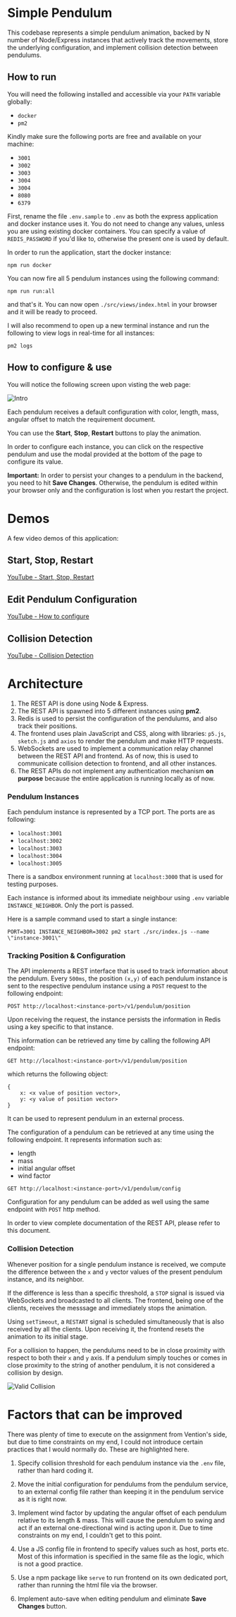 # Simple Pendulum

This codebase represents a simple pendulum animation, backed by N number of Node/Express instances that actively track the movements, store the underlying configuration, and implement collision detection between pendulums.

## How to run 

You will need the following installed and accessible via your `PATH` variable globally:

- `docker`
- `pm2` 

Kindly make sure the following ports are free and available on your machine:

- `3001`
- `3002`
- `3003`
- `3004`
- `3004`
- `8080`
- `6379`

First, rename the file `.env.sample` to `.env` as both the express application and docker instance uses it. You do not need to change any values, unless you are using existing docker containers. You can specify a value of `REDIS_PASSWORD` if you'd like to, otherwise the present one is used by default.

In order to run the application, start the docker instance:

```
npm run docker
```

You can now fire all 5 pendulum instances using the following command:

```
npm run run:all
```

and that's it. You can now open `./src/views/index.html` in your browser and it will be ready to proceed.

I will also recommend to open up a new terminal instance and run the following to view logs in real-time for all instances:

```
pm2 logs
```

## How to configure & use

You will notice the following screen upon visting the web page:

![Intro](./docs/assets/intro.png)

Each pendulum receives a default configuration with color, length, mass, angular offset to match the requirement document.

You can use the **Start**, **Stop**, **Restart** buttons to play the animation.

In order to configure each instance, you can click on the respective pendulum and use the modal provided at the bottom of the page to configure its value.

**Important:** In order to persist your changes to a pendulum in the backend, you need to hit **Save Changes**. Otherwise, the pendulum is edited within your browser only and the configuration is lost when you restart the project.

# Demos

A few video demos of this application:

## Start, Stop, Restart

[YouTube - Start, Stop, Restart](https://www.youtube.com/watch?v=DXhJdve8tIE)

## Edit Pendulum Configuration

[YouTube - How to configure](https://www.youtube.com/watch?v=4sJz6qw2xVs)

## Collision Detection

[YouTube - Collision Detection](https://www.youtube.com/watch?v=I5AjZCsSpPY)

# Architecture

1. The REST API is done using Node & Express. 
2. The REST API is spawned into 5 different instances using **pm2**.
3. Redis is used to persist the configuration of the pendulums, and also track their positions. 
4. The frontend uses plain JavaScript and CSS, along with libraries: `p5.js`, `sketch.js` and `axios` to render the pendulum and make HTTP requests. 
5. WebSockets are used to implement a communication relay channel between the REST API and frontend. As of now, this is used to communicate collision detection to frontend, and all other instances.
6. The REST APIs do not implement any authentication mechanism **on purpose** because the entire application is running locally as of now.

### Pendulum Instances

Each pendulum instance is represented by a TCP port. The ports are as following:

- `localhost:3001`
- `localhost:3002`
- `localhost:3003`
- `localhost:3004`
- `localhost:3005`

There is a sandbox environment running at `localhost:3000` that is used for testing purposes.

Each instance is informed about its immediate neighbour using `.env` variable `INSTANCE_NEIGHBOR`. Only the port is passed. 

Here is a sample command used to start a single instance:

`PORT=3001 INSTANCE_NEIGHBOR=3002 pm2 start ./src/index.js --name \"instance-3001\"`

### Tracking Position & Configuration

The API implements a REST interface that is used to track information about the pendulum. Every `500ms`, the position `(x,y)` of each pendulum instance is sent to the respective pendulum instance using a `POST` request to the following endpoint:

```
POST http://localhost:<instance-port>/v1/pendulum/position
```

Upon receiving the request, the instance persists the information in Redis using a key specific to that instance. 

This information can be retrieved any time by calling the following API endpoint:

```
GET http://localhost:<instance-port>/v1/pendulum/position
``` 

which returns the following object:

```
{
    x: <x value of position vector>,
    y: <y value of position vector>
}
```

It can be used to represent pendulum in an external process.

The configuration of a pendulum can be retrieved at any time using the following endpoint. It represents information such as:

- length 
- mass
- initial angular offset
- wind factor 

```
GET http://localhost:<instance-port>/v1/pendulum/config
```

Configuration for any pendulum can be added as well using the same endpoint with `POST` http method.

In order to view complete documentation of the REST API, please refer to this document.

### Collision Detection 

Whenever position for a single pendulum instance is received, we compute the difference between the `x` and `y` vector values of the present pendulum instance, and its neighbor. 

If the difference is less than a specific threshold, a `STOP` signal is issued via WebSockets and broadcasted to all clients. The frontend, being one of the clients, receives the messsage and immediately stops the animation.

Using `setTimeout`, a `RESTART` signal is scheduled simultaneously that is also received by all the clients. Upon receiving it, the frontend resets the animation to its initial stage.

For a collision to happen, the pendulums need to be in close proximity with respect to both their `x` and `y` axis. If a pendulum simply touches or comes in close proximity to the string of another pendulum, it is not considered a collision by design.

![Valid Collision](./docs/assets//collision.png)

# Factors that can be improved

There was plenty of time to execute on the assignment from Vention's side, but due to time constraints on my end, I could not introduce certain practices that I would normally do. These are highlighted here.

1. Specify collision threshold for each pendulum instance via the `.env` file, rather than hard coding it. 

2. Move the initial configuration for pendulums from the pendulum service, to an external config file rather than keeping it in the pendulum service as it is right now.

3. Implement wind factor by updating the angular offset of each pendulum relative to its length & mass. This will cause the pendulum to swing and act if an external one-directional wind is acting upon it. Due to time constraints on my end, I couldn't get to this point.

4. Use a JS config file in frontend to specify values such as host, ports etc. Most of this information is specified in the same file as the logic, which is not a good practice.

5. Use a npm package like `serve` to run frontend on its own dedicated port, rather than running the html file via the browser.

6. Implement auto-save when editing pendulum and eliminate **Save Changes** button.